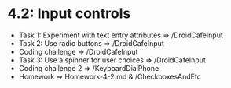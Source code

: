 # 4.2: Input controls

- Task 1: Experiment with text entry attributes => /DroidCafeInput
- Task 2: Use radio buttons => /DroidCafeInput
- Coding challenge => /DroidCafeInput
- Task 3: Use a spinner for user choices => /DroidCafeInput
- Coding challenge 2 => /KeyboardDialPhone
- Homework => Homework-4-2.md & /CheckboxesAndEtc
